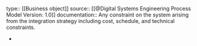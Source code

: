 type:: [[Business object]]
source:: [[@Digital Systems Engineering Process Model Version: 1.0]]
documentation:: Any constraint on the system arising from the integration strategy including cost, schedule, and technical constraints.

-